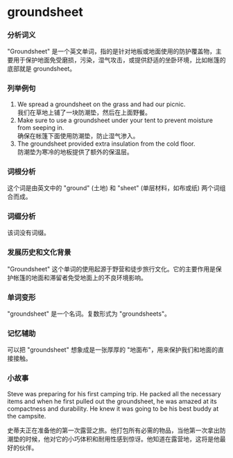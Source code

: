 # groundsheet

### 分析词义

  

"Groundsheet" 是一个英文单词，指的是针对地板或地面使用的防护覆盖物，主要用于保护地面免受磨损，污染，湿气攻击，或提供舒适的坐卧环境，比如帐篷的底部就是 groundsheet。

  

### 列举例句

  

1.  We spread a groundsheet on the grass and had our picnic.  
    我们在草地上铺了一块防潮垫，然后在上面野餐。
2.  Make sure to use a groundsheet under your tent to prevent moisture from seeping in.  
    确保在帐篷下面使用防潮垫，防止湿气渗入。
3.  The groundsheet provided extra insulation from the cold floor.  
    防潮垫为寒冷的地板提供了额外的保温层。

  

### 词根分析

  

这个词是由英文中的 "ground" (土地) 和 "sheet" (单层材料，如布或纸) 两个词组合而成。

  

### 词缀分析

  

该词没有词缀。

  

### 发展历史和文化背景

  

"Groundsheet" 这个单词的使用起源于野营和徒步旅行文化。它的主要作用是保护帐篷的地面和滞留者免受地面上的不良环境影响。

  

### 单词变形

  

"groundsheet" 是一个名词。复数形式为 "groundsheets"。

  

### 记忆辅助

  

可以把 "groundsheet" 想象成是一张厚厚的 "地面布"，用来保护我们和地面的直接接触。

  

### 小故事

  

Steve was preparing for his first camping trip. He packed all the necessary items and when he first pulled out the groundsheet, he was amazed at its compactness and durability. He knew it was going to be his best buddy at the campsite.

  

史蒂夫正在准备他的第一次露营之旅。他打包所有必需的物品，当他第一次拿出防潮垫的时候，他对它的小巧体积和耐用性感到惊讶。他知道在露营地，这将是他最好的伙伴。

